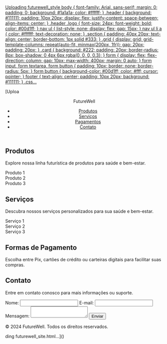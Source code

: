 [Uploading futurewell_style
body {
    font-family: Arial, sans-serif;
    margin: 0;
    padding: 0;
    background: #1a1a1a;
    color: #ffffff;
}
.header {
    background: #111111;
    padding: 10px 20px;
    display: flex;
    justify-content: space-between;
    align-items: center;
}
.header .logo {
    font-size: 24px;
    font-weight: bold;
    color: #00d1ff;
}
nav ul {
    list-style: none;
    display: flex;
    gap: 15px;
}
nav ul li a {
    color: #ffffff;
    text-decoration: none;
}
.section {
    padding: 40px 20px;
    text-align: center;
    border-bottom: 1px solid #333;
}
.grid {
    display: grid;
    grid-template-columns: repeat(auto-fit, minmax(200px, 1fr));
    gap: 20px;
    padding: 20px;
}
.card {
    background: #222;
    padding: 20px;
    border-radius: 8px;
    box-shadow: 0 4px 6px rgba(0, 0, 0, 0.3);
}
form {
    display: flex;
    flex-direction: column;
    gap: 10px;
    max-width: 400px;
    margin: 0 auto;
}
form input, form textarea, form button {
    padding: 10px;
    border: none;
    border-radius: 5px;
}
form button {
    background-color: #00d1ff;
    color: #fff;
    cursor: pointer;
}
footer {
    text-align: center;
    padding: 10px 20px;
    background: #111111;
}
.css…]()

[Uploa
<!DOCTYPE html>
<html lang="pt-br">
<head>
    <meta charset="UTF-8">
    <meta name="viewport" content="width=device-width, initial-scale=1.0">
    <title>FutureWell - Saúde e Bem-estar</title>
    <link rel="stylesheet" href="style.css">
</head>
<body>
    <header class="header">
        <div class="logo">FutureWell</div>
        <nav>
            <ul>
                <li><a href="#produtos">Produtos</a></li>
                <li><a href="#servicos">Serviços</a></li>
                <li><a href="#pagamentos">Pagamentos</a></li>
                <li><a href="#contato">Contato</a></li>
            </ul>
        </nav>
    </header>
    <main>
        <section id="produtos" class="section">
            <h1>Produtos</h1>
            <p>Explore nossa linha futurística de produtos para saúde e bem-estar.</p>
            <div class="grid">
                <div class="card">Produto 1</div>
                <div class="card">Produto 2</div>
                <div class="card">Produto 3</div>
            </div>
        </section>
        <section id="servicos" class="section">
            <h1>Serviços</h1>
            <p>Descubra nossos serviços personalizados para sua saúde e bem-estar.</p>
            <div class="grid">
                <div class="card">Serviço 1</div>
                <div class="card">Serviço 2</div>
                <div class="card">Serviço 3</div>
            </div>
        </section>
        <section id="pagamentos" class="section">
            <h1>Formas de Pagamento</h1>
            <p>Escolha entre Pix, cartões de crédito ou carteiras digitais para facilitar suas compras.</p>
        </section>
        <section id="contato" class="section">
            <h1>Contato</h1>
            <p>Entre em contato conosco para mais informações ou suporte.</p>
            <form>
                <label for="name">Nome:</label>
                <input type="text" id="name" name="name" required>
                <label for="email">E-mail:</label>
                <input type="email" id="email" name="email" required>
                <label for="message">Mensagem:</label>
                <textarea id="message" name="message" required></textarea>
                <button type="submit">Enviar</button>
            </form>
        </section>
    </main>
    <footer>
        <p>&copy; 2024 FutureWell. Todos os direitos reservados.</p>
    </footer>
</body>
</html>
ding futurewell_site.html…]()
